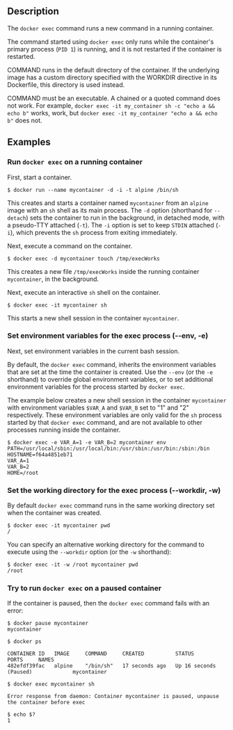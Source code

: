 ## Description
The `docker exec` command runs a new command in a running container.

The command started using `docker exec` only runs while the container's primary
process (`PID 1`) is running, and it is not restarted if the container is
restarted.

COMMAND runs in the default directory of the container. If the underlying image
has a custom directory specified with the WORKDIR directive in its Dockerfile,
this directory is used instead.

COMMAND must be an executable. A chained or a quoted command does not work.
For example, `docker exec -it my_container sh -c "echo a && echo b"` works,
work, but `docker exec -it my_container "echo a && echo b"` does not.

## Examples
### Run `docker exec` on a running container

First, start a container.

```console
$ docker run --name mycontainer -d -i -t alpine /bin/sh
```

This creates and starts a container named `mycontainer` from an `alpine` image
with an `sh` shell as its main process. The `-d` option (shorthand for `--detach`)
sets the container to run in the background, in detached mode, with a pseudo-TTY
attached (`-t`). The `-i` option is set to keep `STDIN` attached (`-i`), which
prevents the `sh` process from exiting immediately.

Next, execute a command on the container.

```console
$ docker exec -d mycontainer touch /tmp/execWorks
```

This creates a new file `/tmp/execWorks` inside the running container
`mycontainer`, in the background.

Next, execute an interactive `sh` shell on the container.

```console
$ docker exec -it mycontainer sh
```

This starts a new shell session in the container `mycontainer`.

### <a name="env"></a> Set environment variables for the exec process (--env, -e)

Next, set environment variables in the current bash session.

By default, the `docker exec` command, inherits the environment variables that
are set at the time the container is created. Use the `--env` (or the `-e` shorthand)
to override global environment variables, or to set additional environment variables
for the process started by `docker exec`.

The example below creates a new shell session in the container `mycontainer` with
environment variables `$VAR_A` and `$VAR_B` set to "1" and "2" respectively.
These environment variables are only valid for the `sh` process started by that
`docker exec` command, and are not available to other processes running inside
the container.

```console
$ docker exec -e VAR_A=1 -e VAR_B=2 mycontainer env
PATH=/usr/local/sbin:/usr/local/bin:/usr/sbin:/usr/bin:/sbin:/bin
HOSTNAME=f64a4851eb71
VAR_A=1
VAR_B=2
HOME=/root
```

### <a name="workdir"></a> Set the working directory for the exec process (--workdir, -w)

By default `docker exec` command runs in the same working directory set when 
the container was created.

```console
$ docker exec -it mycontainer pwd
/
```

You can specify an alternative working directory for the command to execute 
using the `--workdir` option (or the `-w` shorthand):

```console
$ docker exec -it -w /root mycontainer pwd
/root
```


### Try to run `docker exec` on a paused container

If the container is paused, then the `docker exec` command fails with an error:

```console
$ docker pause mycontainer
mycontainer

$ docker ps

CONTAINER ID   IMAGE     COMMAND     CREATED          STATUS                   PORTS     NAMES
482efdf39fac   alpine    "/bin/sh"   17 seconds ago   Up 16 seconds (Paused)             mycontainer

$ docker exec mycontainer sh

Error response from daemon: Container mycontainer is paused, unpause the container before exec

$ echo $?
1
```